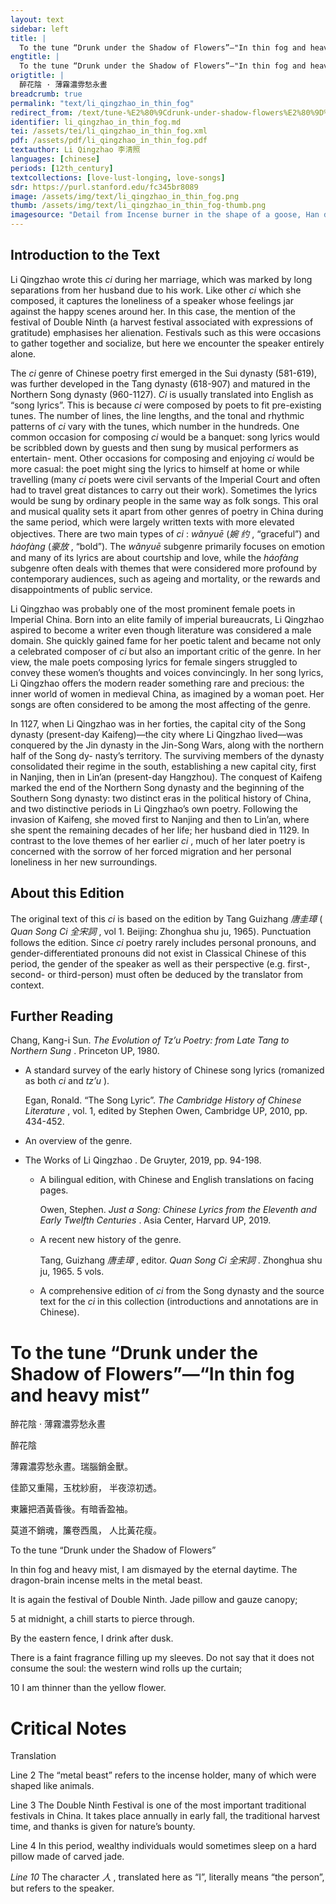 ```yaml
---
layout: text
sidebar: left
title: |
  To the tune “Drunk under the Shadow of Flowers”—"In thin fog and heavy mist | 醉花陰 · 薄霧濃雰愁永晝
engtitle: |
  To the tune “Drunk under the Shadow of Flowers”—"In thin fog and heavy mist
origtitle: |
  醉花陰 · 薄霧濃雰愁永晝
breadcrumb: true
permalink: "text/li_qingzhao_in_thin_fog"
redirect_from: /text/tune-%E2%80%9Cdrunk-under-shadow-flowers%E2%80%9D%E2%80%94-thin-fog-and-heavy-mist
identifier: li_qingzhao_in_thin_fog.md
tei: /assets/tei/li_qingzhao_in_thin_fog.xml
pdf: /assets/pdf/li_qingzhao_in_thin_fog.pdf
textauthor: Li Qingzhao 李清照
languages: [chinese]
periods: [12th_century]
textcollections: [love-lust-longing, love-songs]
sdr: https://purl.stanford.edu/fc345br8089
image: /assets/img/text/li_qingzhao_in_thin_fog.png
thumb: /assets/img/text/li_qingzhao_in_thin_fog-thumb.png
imagesource: "Detail from Incense burner in the shape of a goose, Han dynasty (206 BCE-220 CE), Anonymous, National Palace Museum, Accession Number: C1A000776N000000000PAC [Public Domain]"
---
```

<h2>Introduction to the Text</h2>
<p>Li Qingzhao wrote this <i> ci </i> during her marriage, which was marked by long separations from her husband due to his work. Like other <i> ci </i> which she composed, it captures the loneliness of a speaker whose feelings jar against the happy scenes around her. In this case, the mention of the festival of Double Ninth (a harvest festival associated with expressions of gratitude) emphasises her alienation. Festivals such as this were occasions to gather together and socialize, but here we encounter the speaker entirely alone.</p>

<p>The <i> ci </i> genre of Chinese poetry first emerged in the Sui dynasty (581-619), was further developed in the Tang dynasty (618-907) and matured in the Northern Song dynasty (960-1127). <i> Ci </i> is usually translated into English as “song lyrics”. This is because <i> ci </i> were composed by poets to fit pre-existing tunes. The number of lines, the line lengths, and the tonal and rhythmic patterns of <i> ci </i> vary with the tunes, which number in the hundreds. One common occasion for composing <i> ci </i> would be a banquet: song lyrics would be scribbled down by guests and then sung by musical performers as entertain- ment. Other occasions for composing and enjoying <i> ci </i> would be more casual: the poet might sing the lyrics to himself at home or while travelling (many <i> ci </i> poets were civil servants of the Imperial Court and often had to travel great distances to carry out their work). Sometimes the lyrics would be sung by ordinary people in the same way as folk songs. This oral and musical quality sets it apart from other genres of poetry in China during the same period, which were largely written texts with more elevated objectives. There are two main types of <i> ci</i> : <i> wǎnyuē </i> (<em>婉 约</em> , “graceful”) and <i> háofàng </i> (<em>豪放</em> , “bold”). The <i> wǎnyuē </i> subgenre primarily focuses on emotion and many of its lyrics are about courtship and love, while the <i> háofàng </i> subgenre often deals with themes that were considered more profound by contemporary audiences, such as ageing and mortality, or the rewards and disappointments of public service.</p>

<p>Li Qingzhao was probably one of the most prominent female poets in Imperial China. Born into an elite family of imperial bureaucrats, Li Qingzhao aspired to become a writer even though literature was considered a male domain. She quickly gained fame for her poetic talent and became not only a celebrated composer of <i> ci </i> but also an important critic of the genre. In her view, the male poets composing lyrics for female singers struggled to convey these women’s thoughts and voices convincingly. In her song lyrics, Li Qingzhao offers the modern reader something rare and precious: the inner world of women in medieval China, as imagined by a woman poet. Her songs are often considered to be among the most affecting of the genre.</p>

<p>In 1127, when Li Qingzhao was in her forties, the capital city of the Song dynasty (present-day Kaifeng)—the city where Li Qingzhao lived—was conquered by the Jin dynasty in the Jin-Song Wars, along with the northern half of the Song dy- nasty’s territory. The surviving members of the dynasty consolidated their regime in the south, establishing a new capital city, first in Nanjing, then in Lin’an (present-day Hangzhou). The conquest of Kaifeng marked the end of the Northern Song dynasty and the beginning of the Southern Song dynasty: two distinct eras in the political history of China, and two distinctive periods in Li Qingzhao’s own poetry. Following the invasion of Kaifeng, she moved first to Nanjing and then to Lin’an, where she spent the remaining decades of her life; her husband died in 1129. In contrast to the love themes of her earlier <i> ci</i> , much of her later poetry is concerned with the sorrow of her forced migration and her personal loneliness in her new surroundings.</p>

<h2>About this Edition</h2>
<p>The original text of this <i> ci </i> is based on the edition by Tang Guizhang <em>唐圭璋</em> (<i> Quan Song Ci </i> <em>全宋詞</em> , vol 1. Beijing: Zhonghua shu ju, 1965). Punctuation follows the edition. Since <i> ci </i> poetry rarely includes personal pronouns, and gender-differentiated pronouns did not exist in Classical Chinese of this period, the gender of the speaker as well as their perspective (e.g. first-, second- or third-person) must often be deduced by the translator from context.</p>

<h2>Further Reading</h2>
<p>Chang, Kang-i Sun. <i> The Evolution of Tz’u Poetry: from Late Tang to Northern Sung</i> . Princeton UP, 1980.</p>
<ul>
<li>
<p>A standard survey of the early history of Chinese song lyrics (romanized as both <em>ci</em> and <em>tz’u</em> ).</p>
<p>Egan, Ronald. “The Song Lyric”. <i> The Cambridge History of Chinese Literature</i> , vol. 1, edited by Stephen Owen, Cambridge UP, 2010, pp. 434-452.</p>
</li>
<li>
<p>An overview of the genre.</p>
</li>
</ul>
<ul>
<li>
<p>The Works of Li Qingzhao . De Gruyter, 2019, pp. 94-198.</p>
<ul>
<li>
<p>A bilingual edition, with Chinese and English translations on facing pages.</p>
<p>Owen, Stephen. <i> Just a Song: Chinese Lyrics from the Eleventh and Early Twelfth Centuries</i> . Asia Center, Harvard UP, 2019.</p>
</li>
<li>
<p>A recent new history of the genre.</p>
<p>Tang, Guizhang <em>唐圭璋</em> , editor. <i> Quan Song Ci </i> <em>全宋詞</em> . Zhonghua shu ju, 1965. 5 vols.</p>
</li>
<li>
<p>A comprehensive edition of <em>ci</em> from the Song dynasty and the source text for the <em>ci</em> in this collection (introductions and annotations are in Chinese).</p>
</li>
</ul>
</li>
</ul>
<h1>To the tune “Drunk under the Shadow of Flowers”—“In thin fog and heavy mist”</h1>
<p>醉花陰 · 薄霧濃雰愁永晝</p>

<p>醉花陰</p>

<p>薄霧濃雰愁永晝。瑞腦銷金獸。</p>
<p>佳節又重陽，玉枕紗廚， 半夜涼初透。</p>

<p>東籬把酒黃昏後。有暗香盈袖。</p>
<p>莫道不銷魂，簾卷西風， 人比黃花瘦。</p>
<p>To the tune “Drunk under the Shadow of Flowers”</p>

<p>In thin fog and heavy mist, I am dismayed by the eternal daytime. The dragon-brain incense melts in the metal beast.</p>
<p>It is again the festival of Double Ninth. Jade pillow and gauze canopy;</p>
<p>5 at midnight, a chill starts to pierce through.</p>

<p>By the eastern fence, I drink after dusk.</p>
<p>There is a faint fragrance filling up my sleeves. Do not say that it does not consume the soul: the western wind rolls up the curtain;</p>
<p>10 I am thinner than the yellow flower.</p>

<h1>Critical Notes</h1>

<p>Translation</p>
<p>Line 2 The “metal beast” refers to the incense holder, many of which were shaped like animals.</p>
<p>Line 3 The Double Ninth Festival is one of the most important traditional festivals in China. It takes place annually in early fall, the traditional harvest time, and thanks is given for nature’s bounty.</p>
<p>Line 4 In this period, wealthy individuals would sometimes sleep on a hard pillow made of carved jade.</p>
<p><i> Line 10 </i> The character <em>人</em> , translated here as “I”, literally means “the person”, but refers to the speaker.</p>
